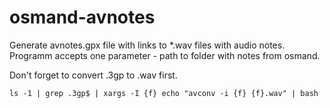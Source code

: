 osmand-avnotes
==============

Generate avnotes.gpx file with links to *.wav files with audio notes. 
Programm accepts one parameter - path to folder with notes from osmand.

Don't forget to convert .3gp to .wav first.

    ls -1 | grep .3gp$ | xargs -I {f} echo "avconv -i {f} {f}.wav" | bash
  
